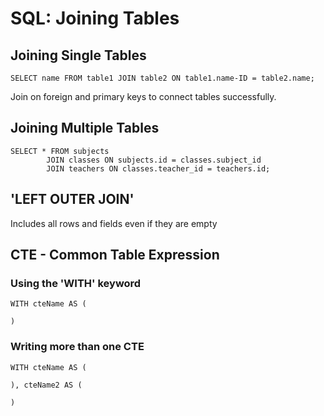# SQL: Joining Tables

## Joining Single Tables

    SELECT name FROM table1 JOIN table2 ON table1.name-ID = table2.name;

Join on foreign and primary keys to connect tables successfully.

## Joining Multiple Tables

    SELECT * FROM subjects
            JOIN classes ON subjects.id = classes.subject_id
            JOIN teachers ON classes.teacher_id = teachers.id;


## 'LEFT OUTER JOIN'
Includes all rows and fields even if they are empty


## CTE - Common Table Expression
### Using the 'WITH' keyword

    WITH cteName AS (

    )

### Writing more than one CTE

    WITH cteName AS (

    ), cteName2 AS (

    )
